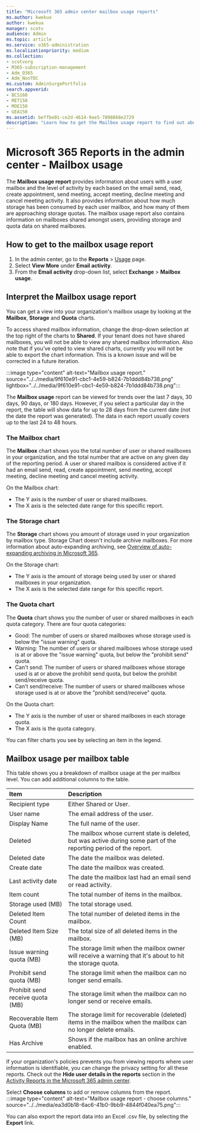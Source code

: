 ```yaml
---
title: "Microsoft 365 admin center mailbox usage reports"
ms.author: kwekua
author: kwekua
manager: scotv
audience: Admin
ms.topic: article
ms.service: o365-administration
ms.localizationpriority: medium
ms.collection: 
- scotvorg
- M365-subscription-management 
- Adm_O365
- Adm_NonTOC
ms.custom: AdminSurgePortfolio
search.appverid:
- BCS160
- MET150
- MOE150
- GEA150
ms.assetid: beffbe01-ce2d-4614-9ae5-7898868e2729
description: "Learn how to get the Mailbox usage report to find out about activity levels for users with a user mailbox, as well as storage and quota information for each."
---
```


# Microsoft 365 Reports in the admin center - Mailbox usage

The **Mailbox usage report** provides information about users with a user mailbox and the level of activity by each based on the email send, read, create appointment, send meeting, accept meeting, decline meeting and cancel meeting activity. It also provides information about how much storage has been consumed by each user mailbox, and how many of them are approaching storage quotas. The mailbox usage report also contains information on mailboxes shared amongst users, providing storage and quota data on shared mailboxes.
 
## How to get to the mailbox usage report

1. In the admin center, go to the **Reports** \> <a href="https://go.microsoft.com/fwlink/p/?linkid=2074756" target="_blank">Usage</a> page.
2. Select **View More** under **Email activity**. 
3. From the **Email activity** drop-down list, select **Exchange** \> **Mailbox usage**.

## Interpret the Mailbox usage report

You can get a view into your organization's mailbox usage by looking at the **Mailbox**, **Storage** and **Quota** charts.

To access shared mailbox information, change the drop-down selection at the top right of the charts to **Shared**.  If your tenant does not have shared mailboxes, you will not be able to view any shared mailbox information.  Also note that if you’ve opted to view shared charts, currently you will not be able to export the chart information. This is a known issue and will be corrected in a future iteration.
  
:::image type="content" alt-text="Mailbox usage report." source="../../media/9f610e91-cbc1-4e59-b824-7b1ddd84b738.png" lightbox="../../media/9f610e91-cbc1-4e59-b824-7b1ddd84b738.png":::

The **Mailbox usage** report can be viewed for trends over the last 7 days, 30 days, 90 days, or 180 days. However, if you select a particular day in the report, the table will show data for up to 28 days from the current date (not the date the report was generated). The data in each report usually covers up to the last 24 to 48 hours.

### The Mailbox chart

The **Mailbox** chart shows you the total number of user or shared mailboxes in your organization, and the total number that are active on any given day of the reporting period. A user or shared mailbox is considered active if it had an email send, read, create appointment, send meeting, accept meeting, decline meeting and cancel meeting activity.

On the Mailbox chart:
- The Y axis is the number of user or shared mailboxes. 
- The X axis is the selected date range for this specific report.

### The Storage chart

The **Storage** chart shows you amount of storage used in your organization by mailbox type. Storage Chart doesn't include archive mailboxes. For more information about auto-expanding archiving, see [Overview of auto-expanding archiving in Microsoft 365](../../compliance/autoexpanding-archiving.md).

On the Storage chart:
- The Y axis is the amount of storage being used by user or shared mailboxes in your organization.
- The X axis is the selected date range for this specific report.

### The Quota chart

The **Quota** chart shows you the number of user or shared mailboxes in each quota category. There are four quota categories: 
- Good: The number of users or shared mailboxes whose storage used is below the "issue warning" quota.
- Warning: The number of users or shared mailboxes whose storage used is at or above the "issue warning" quota, but below the "prohibit send" quota.
- Can't send: The number of users or shared mailboxes whose storage used is at or above the prohibit send quota, but below the prohibit send/receive quota.
- Can't send/receive: The number of users or shared mailboxes whose storage used is at or above the "prohibit send/receive" quota.

On the Quota chart:
- The Y axis is the number of user or shared mailboxes in each storage quota.
- The X axis is the quota category.

You can filter charts you see by selecting an item in the legend.

## Mailbox usage per mailbox table

This table shows you a breakdown of mailbox usage at the per mailbox level. You can add additional columns to the table. 

|Item|Description|
|:-----|:-----|
|Recipient type |Either Shared or User. |
|User name |The email address of the user. |
|Display Name  |The full name of the user. |
|Deleted |The mailbox whose current state is deleted, but was active during some part of the reporting period of the report.|
|Deleted date |The date the mailbox was deleted. |
|Create date | The date the mailbox was created.  |
|Last activity date | The date the mailbox last had an email send or read activity.   |
|Item count|The total number of items in the mailbox. |
|Storage used (MB)|The total storage used. |
|Deleted Item Count|The total number of deleted items in the mailbox. |
|Deleted Item Size (MB)|The total size of all deleted items in the mailbox. |
|Issue warning quota (MB)|The storage limit when the mailbox owner will receive a warning that it's about to hit the storage quota.  |
|Prohibit send quota (MB)|The storage limit when the mailbox can no longer send emails. |
|Prohibit send receive quota (MB)|The storage limit when the mailbox can no longer send or receive emails. |
|Recoverable Item Quota (MB)|The storage limit for recoverable (deleted) items in the mailbox when the mailbox can no longer delete emails. |
|Has Archive|Shows if the mailbox has an online archive enabled. |


If your organization's policies prevents you from viewing reports where user information is identifiable, you can change the privacy setting for all these reports. Check out the **Hide user details in the reports** section in the [Activity Reports in the Microsoft 365 admin center](activity-reports.md).

Select **Choose columns** to add or remove columns from the report.  <br/> :::image type="content" alt-text="Mailbox usage report - choose columns." source="../../media/ea3d0b18-6ac6-41b0-9bb9-4844f040ea75.png":::

You can also export the report data into an Excel .csv file, by selecting the **Export** link. 